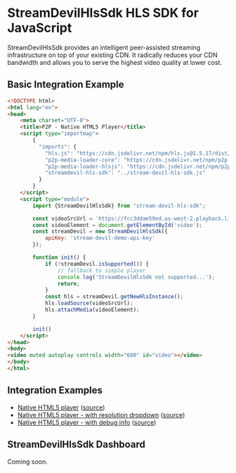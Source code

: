 StreamDevilHlsSdk HLS SDK for JavaScript
==================================

StreamDevilHlsSdk provides an intelligent peer-assisted streaming infrastructure on top of your existing CDN. It radically reduces your CDN bandwidth and allows you to serve the highest video quality at lower cost.

## Basic Integration Example

```html
<!DOCTYPE html>
<html lang="en">
<head>
    <meta charset="UTF-8">
    <title>P2P - Native HTML5 Player</title>
    <script type="importmap">
        {
          "imports": {
            "hls.js": "https://cdn.jsdelivr.net/npm/hls.js@1.5.17/dist/hls.mjs",
            "p2p-media-loader-core": "https://cdn.jsdelivr.net/npm/p2p-media-loader-core@2.0.1/dist/p2p-media-loader-core.es.min.js",
            "p2p-media-loader-hlsjs": "https://cdn.jsdelivr.net/npm/p2p-media-loader-hlsjs@2.0.1/dist/p2p-media-loader-hlsjs.es.min.js",
            "streamdevil-hls-sdk": "../stream-devil-hls-sdk.js"
          }
        }
    </script>
    <script type="module">
        import {StreamDevilHlsSdk} from "stream-devil-hls-sdk";

        const videoSrcUrl = 'https://fcc3ddae59ed.us-west-2.playback.live-video.net/api/video/v1/us-west-2.893648527354.channel.DmumNckWFTqz.m3u8';
        const videoElement = document.getElementById('video');
        const streamDevil = new StreamDevilHlsSdk({
            apiKey: 'stream-devil-demo-api-key'
        });

        function init() {
            if (!streamDevil.isSupported()) {
                // fallback to simple player
                console.log('StreamDevilHlsSdk not supported...');
                return;
            }
            const hls = streamDevil.getNewHlsInstance();
            hls.loadSource(videoSrcUrl);
            hls.attachMedia(videoElement);
        }

        init()
    </script>
</head>
<body>
<video muted autoplay controls width="600" id="video"></video>
</body>
</html>
```

## Integration Examples

- [Native HTML5 player](https://streamdevil.github.io/streamdevil-hls-sdk/examples/native-html5-player-simple.html) ([source](https://github.com/streamdevil/streamdevil-hls-sdk/blob/master/examples/native-html5-player-simple.html))
- [Native HTML5 player - with resolution dropdown](https://streamdevil.github.io/streamdevil-hls-sdk/examples/native-html5-player-with-res-select.html) ([source](https://github.com/streamdevil/streamdevil-hls-sdk/blob/master/examples/native-html5-player-with-res-select.html))
- [Native HTML5 player - with debug info](https://streamdevil.github.io/streamdevil-hls-sdk/examples/native-html5-player-debug.html) ([source](https://github.com/streamdevil/streamdevil-hls-sdk/blob/master/examples/native-html5-player-debug.html))

## StreamDevilHlsSdk Dashboard

Coming soon.
